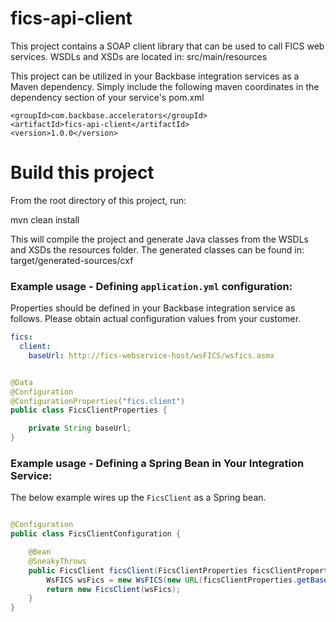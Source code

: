 # fics-api-client
This project contains a SOAP client library that can be used to call FICS web services. WSDLs and XSDs are located in: src/main/resources

This project can be utilized in your Backbase integration services as a Maven dependency. Simply include the following maven coordinates in the dependency section of your service's pom.xml

    <groupId>com.backbase.accelerators</groupId>
    <artifactId>fics-api-client</artifactId>
    <version>1.0.0</version>

# Build this project
From the root directory of this project, run:

mvn clean install

This will compile the project and generate Java classes from the WSDLs and XSDs the resources folder. The generated classes can be found in: target/generated-sources/cxf

### Example usage - Defining `application.yml` configuration:

Properties should be defined in your Backbase integration service as follows. Please obtain actual configuration values
from your customer.

```yaml
fics:
  client:
    baseUrl: http://fics-webservice-host/wsFICS/wsfics.asmx
```

```java

@Data
@Configuration
@ConfigurationProperties("fics.client")
public class FicsClientProperties {

    private String baseUrl;
}
```

### Example usage - Defining a Spring Bean in Your Integration Service:

The below example wires up the `FicsClient` as a Spring bean.

```java

@Configuration
public class FicsClientConfiguration {

    @Bean
    @SneakyThrows
    public FicsClient ficsClient(FicsClientProperties ficsClientProperties) {
        WsFICS wsFics = new WsFICS(new URL(ficsClientProperties.getBaseUrl())).getWsFICSSoap();
        return new FicsClient(wsFics);
    }
}
```